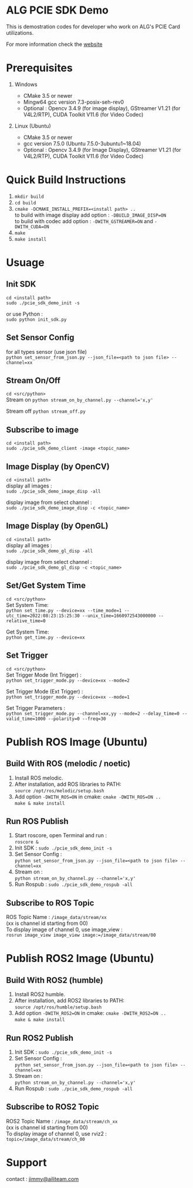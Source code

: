 ALG PCIE SDK Demo
====================================  

This is demostration codes for developer who work on ALG's PCIE Card utilizations.

For more information check the [website](https://aili-light.com)

# Prerequisites
1. Windows
   * CMake 3.5 or newer
   * Mingw64 gcc version 7.3-posix-seh-rev0
   * Optional : Opencv 3.4.9 (for image display), GStreamer V1.21 (for V4L2/RTP), CUDA Toolkit V11.6 (for Video Codec)  

2. Linux (Ubuntu)
   * CMake 3.5 or newer
   * gcc version 7.5.0 (Ubuntu 7.5.0-3ubuntu1~18.04)
   * Optional : Opencv 3.4.9 (for Image Display), GStreamer V1.21 (for V4L2/RTP), CUDA Toolkit V11.6 (for Video Codec)  

# Quick Build Instructions
1.  `mkdir build`  
2.  `cd build`  
3.  `cmake -DCMAKE_INSTALL_PREFIX=<install path> ..`  
    to build with image display add option : `-DBUILD_IMAGE_DISP=ON`   
    to build with codec add option : `-DWITH_GSTREAMER=ON` and `-DWITH_CUDA=ON`  
4.  `make`  
5.  `make install`  

# Usuage
Init SDK
------------------------------------
   `cd <install path>`  
   `sudo ./pcie_sdk_demo_init -s`   
   
   or use Python :  
   `sudo python init_sdk.py`  
   
Set Sensor Config
------------------------------------
   for all types sensor (use json file)  
   `python set_sensor_from_json.py --json_file=<path to json file> --channel=xx`  

Stream On/Off
------------------------------------
   `cd <src/python>`  
   Stream on
   `python stream_on_by_channel.py --channel='x,y'`  
   
   Stream off
   `python stream_off.py`  

Subscribe to image
------------------------------------
   `cd <install path>`  
   `sudo ./pcie_sdk_demo_client -image <topic_name>`  

Image Display (by OpenCV)  
------------------------------------
   `cd <install path>`  
   display all images :   
   `sudo ./pcie_sdk_demo_image_disp -all`   
   
   display image from select channel :  
   `sudo ./pcie_sdk_demo_image_disp -c <topic_name>`   

Image Display (by OpenGL)  
------------------------------------
   `cd <install path>`  
   display all images :   
   `sudo ./pcie_sdk_demo_gl_disp -all`   

   display image from select channel :  
   `sudo ./pcie_sdk_demo_gl_disp -c <topic_name>` 

Set/Get System Time
------------------------------------
   `cd <src/python>`  
   Set System Time:  
   `python set_time.py --device=xx --time_mode=1 --utc_time=2022:08:23:15:25:30 --unix_time=1660972543000000 --relative_time=0`  
   
   Get System Time:  
   `python get_time.py --device=xx`  

Set Trigger
------------------------------------
   `cd <src/python>`  
   Set Trigger Mode (Int Trigger) :  
   `python set_trigger_mode.py --device=xx --mode=2`  
   
   Set Trigger Mode (Ext Trigger) :  
   `python set_trigger_mode.py --device=xx --mode=1`  
   
   Set Trigger Parameters :  
   `python set_trigger_mode.py --channel=xx,yy --mode=2 --delay_time=0 --valid_time=1000 --polarity=0 --freq=30`  

# Publish ROS Image (Ubuntu)
Build With ROS (melodic / noetic)
------------------------------------
1.   Install ROS melodic.   
2.   After installation, add ROS libraries to PATH:  
     `source /opt/ros/melodic/setup.bash`  
3.   Add option `-DWITH_ROS=ON` in cmake:
     `cmake -DWITH_ROS=ON ..`  
     `make & make install`  

Run ROS Publish
------------------------------------
1.   Start roscore, open Terminal and run :  
     `roscore &`  
2.   Init SDK : 
     `sudo ./pcie_sdk_demo_init -s`  
3.   Set Sensor Config :  
     `python set_sensor_from_json.py --json_file=<path to json file> --channel=xx`  
4.   Stream on :  
     `python stream_on_by_channel.py --channel='x,y'`  
5.   Run Rospub : 
     `sudo ./pcie_sdk_demo_rospub -all`  

Subscribe to ROS Topic 
------------------------------------
ROS Topic Name : `/image_data/stream/xx`  
(xx is channel id starting from 00)  
To display image of channel 0, use image_view :   
`rosrun image_view image_view image:=/image_data/stream/00`  

# Publish ROS2 Image (Ubuntu)
Build With ROS2 (humble)
------------------------------------
1.   Install ROS2 humble.   
2.   After installation, add ROS2 libraries to PATH:  
     `source /opt/ros/humble/setup.bash`  
3.   Add option `-DWITH_ROS2=ON` in cmake:
     `cmake -DWITH_ROS2=ON ..`  
     `make & make install`  

Run ROS2 Publish
------------------------------------ 
1.   Init SDK : 
     `sudo ./pcie_sdk_demo_init -s`  
2.   Set Sensor Config :  
     `python set_sensor_from_json.py --json_file=<path to json file> --channel=xx`  
3.   Stream on :  
     `python stream_on_by_channel.py --channel='x,y'`  
4.   Run Rospub : 
     `sudo ./pcie_sdk_demo_rospub -all`  

Subscribe to ROS2 Topic 
------------------------------------
ROS2 Topic Name : `/image_data/stream/ch_xx`  
(xx is channel id starting from 00)  
To display image of channel 0, use rviz2 :   
`topic=/image_data/stream/ch_00`  

# Support
contact : jimmy@ailiteam.com
